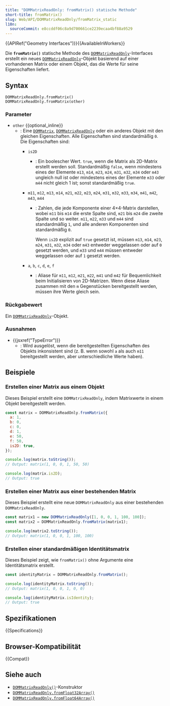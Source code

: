 ```yaml
---
title: "DOMMatrixReadOnly: fromMatrix() statische Methode"
short-title: fromMatrix()
slug: Web/API/DOMMatrixReadOnly/fromMatrix_static
l10n:
  sourceCommit: e8ccddf06c8a9d700661ce2239ecaa4bf88a9529
---
```


{{APIRef("Geometry Interfaces")}}{{AvailableInWorkers}}

Die **`fromMatrix()`** statische Methode des [`DOMMatrixReadOnly`](/de/docs/Web/API/DOMMatrixReadOnly)-Interfaces erstellt ein neues [`DOMMatrixReadOnly`](/de/docs/Web/API/DOMMatrixReadOnly)-Objekt basierend auf einer vorhandenen Matrix oder einem Objekt, das die Werte für seine Eigenschaften liefert.

## Syntax

```js-nolint
DOMMatrixReadOnly.fromMatrix()
DOMMatrixReadOnly.fromMatrix(other)
```

### Parameter

- `other` {{optional_inline}}
  - : Eine [`DOMMatrix`](/de/docs/Web/API/DOMMatrix), [`DOMMatrixReadOnly`](/de/docs/Web/API/DOMMatrixReadOnly) oder ein anderes Objekt mit den gleichen Eigenschaften. Alle Eigenschaften sind standardmäßig `0`. Die Eigenschaften sind:
    - `is2D`
      - : Ein boolescher Wert. `true`, wenn die Matrix als 2D-Matrix erstellt werden soll. Standardmäßig `false`, wenn mindestens eines der Elemente `m13`, `m14`, `m23`, `m24`, `m31`, `m32`, `m34` oder `m43` ungleich null ist oder mindestens eines der Elemente `m33` oder `m44` nicht gleich 1 ist; sonst standardmäßig `true`.
    - `m11`, `m12`, `m13`, `m14`, `m21`, `m22`, `m23`, `m24`, `m31`, `m32`, `m33`, `m34`, `m41`, `m42`, `m43`, `m44`
      - : Zahlen, die jede Komponente einer 4×4-Matrix darstellen, wobei `m11` bis `m14` die erste Spalte sind, `m21` bis `m24` die zweite Spalte und so weiter. `m11`, `m22`, `m33` und `m44` sind standardmäßig `1`, und alle anderen Komponenten sind standardmäßig `0`.

        Wenn `is2D` explizit auf `true` gesetzt ist, müssen `m13`, `m14`, `m23`, `m24`, `m31`, `m32`, `m34` oder `m43` entweder weggelassen oder auf `0` gesetzt werden, und `m33` und `m44` müssen entweder weggelassen oder auf `1` gesetzt werden.

    - `a`, `b`, `c`, `d`, `e`, `f`
      - : Aliase für `m11`, `m12`, `m21`, `m22`, `m41` und `m42` für Bequemlichkeit beim Initialisieren von 2D-Matrizen. Wenn diese Aliase zusammen mit den `m` Gegenstücken bereitgestellt werden, müssen ihre Werte gleich sein.

### Rückgabewert

Ein [`DOMMatrixReadOnly`](/de/docs/Web/API/DOMMatrixReadOnly)-Objekt.

### Ausnahmen

- {{jsxref("TypeError")}}
  - : Wird ausgelöst, wenn die bereitgestellten Eigenschaften des Objekts inkonsistent sind (z. B. wenn sowohl `a` als auch `m11` bereitgestellt werden, aber unterschiedliche Werte haben).

## Beispiele

### Erstellen einer Matrix aus einem Objekt

Dieses Beispiel erstellt eine `DOMMatrixReadOnly`, indem Matrixwerte in einem Objekt bereitgestellt werden.

```js
const matrix = DOMMatrixReadOnly.fromMatrix({
  a: 1,
  b: 0,
  c: 0,
  d: 1,
  e: 50,
  f: 50,
  is2D: true,
});

console.log(matrix.toString());
// Output: matrix(1, 0, 0, 1, 50, 50)

console.log(matrix.is2D);
// Output: true
```

### Erstellen einer Matrix aus einer bestehenden Matrix

Dieses Beispiel erstellt eine neue `DOMMatrixReadOnly` aus einer bestehenden `DOMMatrixReadOnly`.

```js
const matrix1 = new DOMMatrixReadOnly([1, 0, 0, 1, 100, 100]);
const matrix2 = DOMMatrixReadOnly.fromMatrix(matrix1);

console.log(matrix2.toString());
// Output: matrix(1, 0, 0, 1, 100, 100)
```

### Erstellen einer standardmäßigen Identitätsmatrix

Dieses Beispiel zeigt, wie `fromMatrix()` ohne Argumente eine Identitätsmatrix erstellt.

```js
const identityMatrix = DOMMatrixReadOnly.fromMatrix();

console.log(identityMatrix.toString());
// Output: matrix(1, 0, 0, 1, 0, 0)

console.log(identityMatrix.isIdentity);
// Output: true
```

## Spezifikationen

{{Specifications}}

## Browser-Kompatibilität

{{Compat}}

## Siehe auch

- [`DOMMatrixReadOnly()`](/de/docs/Web/API/DOMMatrixReadOnly/DOMMatrixReadOnly)-Konstruktor
- [`DOMMatrixReadOnly.fromFloat32Array()`](/de/docs/Web/API/DOMMatrixReadOnly/fromFloat32Array_static)
- [`DOMMatrixReadOnly.fromFloat64Array()`](/de/docs/Web/API/DOMMatrixReadOnly/fromFloat64Array_static)
